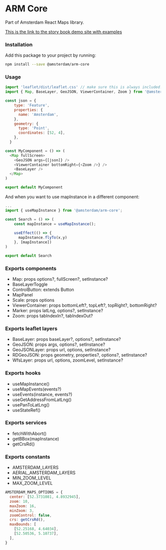 # ARM Core

Part of Amsterdam React Maps library.

[This is the link to the story book demo site with examples](https://amsterdam.github.io/amsterdam-react-maps)

### Installation
Add this package to your project by running:
```bash
npm install --save @amsterdam/arm-core
```
### Usage

```js
import 'leaflet/dist/leaflet.css' // make sure this is always included!
import { Map, BaseLayer, GeoJSON, ViewerContainer, Zoom } from '@amsterdam/arm-core'

const json = {
    type: 'Feature',
    properties: {
      name: 'Amsterdam',
    },
    geometry: {
      type: 'Point',
      coordinates: [52, 4],
    },
  }

const MyComponent = () => (
  <Map fullScreen>
    <GeoJSON args={[json]} />
    <ViewerContainer bottomRight={<Zoom />} />
    <BaseLayer />
  </Map>
)

export default MyComponent
```
And when you want to use mapInstance in a different component:

```js
...
import { useMapInstance } from '@amsterdam/arm-core';

const Search = () => (
    const mapInstance = useMapInstance();
    
    useEffect(() => {
      mapInstance.flyTo(x,y)
    }, [mapInstance])
)

export default Search
```

### Exports components
- Map: props options?, fullScreen?, setInstance?
- BaseLayerToggle
- ControlButton: extends Button
- MapPanel
- Scale: props options
- ViewerContainer: props bottomLeft?, topLeft?, topRight?, bottomRight?
- Marker: props latLng, options?, setInstance?
- Zoom: props tabIndexIn?, tabIndexOut?

### Exports leaflet layers
- BaseLayer: props baseLayer?, options?, setInstance?
- GeoJSON: props args, options?, setInstance?
- GeoJSONLayer: props url, options, setInstance?
- RDGeoJSON: props geometry, properties?, options?, setInstance?
- WfsLayer: props url, options, zoomLevel, setInstance?

### Exports hooks
- useMapInstance()
- useMapEvents(events?)
- useEvents(instance, events?)
- useGetAddressFromLatLng()
- usePanToLatLng()
- useStateRef()

### Exports services
- fetchWithAbort()
- getBBox(mapInstance)
- getCrsRd()

### Exports constants
- AMSTERDAM_LAYERS
- AERIAL_AMSTERDAM_LAYERS
- MIN_ZOOM_LEVEL
- MAX_ZOOM_LEVEL

```js
AMSTERDAM_MAPS_OPTIONS = {
  center: [52.3731081, 4.8932945],
  zoom: 10,
  maxZoom: 16,
  minZoom: 3,
  zoomControl: false,
  crs: getCrsRd(),
  maxBounds: [
    [52.25168, 4.64034],
    [52.50536, 5.10737],
  ],
}
```
